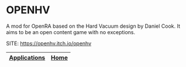 # OPENHV

 A mod for OpenRA based on the Hard Vacuum design by Daniel Cook. It aims to be an open content game with no exceptions.
 
 SITE: https://openhv.itch.io/openhv

 | [Applications](https://portable-linux-apps.github.io/apps.html) | [Home](https://portable-linux-apps.github.io)
 | --- | --- |
